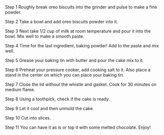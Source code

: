 Step 1
Roughly break oreo biscuits into the grinder and pulse to make a fine powder.

Step 2
Take a bowl and add oreo biscuits powder into it.

Step 3
Next take 1/2 cup of milk at room temperature and pour it into the bowl. Mix well to make a smooth paste.

Step 4
Time for the last ingredient, baking powder! Add to the paste and mix well.

Step 5
Grease your baking tin with butter and pour the cake mix to it.

Step 6
Preheat your pressure cooker, add cooking salt to it. Also place a stand in the center on which you can place your baking tin.

Step 7
Close the lid without the whistle and gasket. Cook for 30 minutes on medium flame.

Step 8
Using a toothpick, check if the cake is ready.

Step 9
Let it cool and then unmold the cake.

Step 10
Cut into slices.

Step 11
You can have it as is or top it with some melted chocolate. Enjoy!
